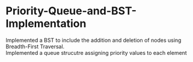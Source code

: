 # Priority-Queue-and-BST-Implementation

Implemented a BST to include the addition and deletion of nodes using Breadth-First Traversal.                    
Implemented a queue strucutre assigning priority values to each element 
